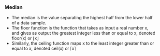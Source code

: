 ### Median

- The median is the value separating the highest half from the lower half of a data sample.
- The floor function is the function that takes as input a real number x, and gives as output the greatest integer less than or equal to x, denoted floor(x) or ⌊x⌋
- Similarly, the ceiling function maps x to the least integer greater than or equal to x, denoted ceil(x) or ⌈x⌉
